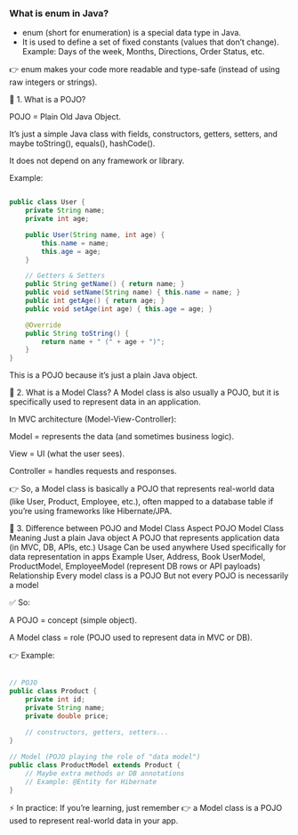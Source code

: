 ### What is enum in Java?
- enum (short for enumeration) is a special data type in Java.
- It is used to define a set of fixed constants (values that don’t change).
Example: Days of the week, Months, Directions, Order Status, etc.

👉 enum makes your code more readable and type-safe (instead of using raw integers or strings).


🔹 1. What is a POJO?

POJO = Plain Old Java Object.

It’s just a simple Java class with fields, constructors, getters, setters, and maybe toString(), equals(), hashCode().

It does not depend on any framework or library.

Example:

```java

public class User {
    private String name;
    private int age;

    public User(String name, int age) {
        this.name = name;
        this.age = age;
    }

    // Getters & Setters
    public String getName() { return name; }
    public void setName(String name) { this.name = name; }
    public int getAge() { return age; }
    public void setAge(int age) { this.age = age; }

    @Override
    public String toString() {
        return name + " (" + age + ")";
    }
}

```
This is a POJO because it’s just a plain Java object.

🔹 2. What is a Model Class?
A Model class is also usually a POJO, but it is specifically used to represent data in an application.

In MVC architecture (Model-View-Controller):

Model = represents the data (and sometimes business logic).

View = UI (what the user sees).

Controller = handles requests and responses.

👉 So, a Model class is basically a POJO that represents real-world data (like User, Product, Employee, etc.), often mapped to a database table if you’re using frameworks like Hibernate/JPA.

🔹 3. Difference between POJO and Model Class
Aspect	POJO	Model Class
Meaning	Just a plain Java object	A POJO that represents application data (in MVC, DB, APIs, etc.)
Usage	Can be used anywhere	Used specifically for data representation in apps
Example	User, Address, Book	UserModel, ProductModel, EmployeeModel (represent DB rows or API payloads)
Relationship	Every model class is a POJO	But not every POJO is necessarily a model

✅ So:

A POJO = concept (simple object).

A Model class = role (POJO used to represent data in MVC or DB).

👉 Example:

```java

// POJO
public class Product {
    private int id;
    private String name;
    private double price;
    
    // constructors, getters, setters...
}

// Model (POJO playing the role of "data model")
public class ProductModel extends Product {
    // Maybe extra methods or DB annotations
    // Example: @Entity for Hibernate
}

```
⚡ In practice:
If you’re learning, just remember 👉 a Model class is a POJO used to represent real-world data in your app.